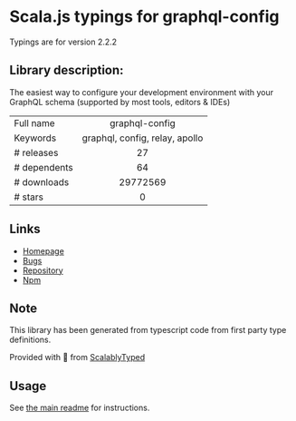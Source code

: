 
# Scala.js typings for graphql-config

Typings are for version 2.2.2

## Library description:
The easiest way to configure your development environment with your GraphQL schema (supported by most tools, editors & IDEs)

|                    |                 |
| ------------------ | :-------------: |
| Full name          | graphql-config |
| Keywords           | graphql, config, relay, apollo |
| # releases         | 27 |
| # dependents       | 64 |
| # downloads        | 29772569 |
| # stars            | 0 |

## Links
- [Homepage](https://graphql-config.com)
- [Bugs](https://github.com/kamilkisiela/graphql-config/issues)
- [Repository](https://github.com/kamilkisiela/graphql-config)
- [Npm](https://www.npmjs.com/package/graphql-config)
    


## Note
This library has been generated from typescript code from first party type definitions.

Provided with :purple_heart: from [ScalablyTyped](https://github.com/oyvindberg/ScalablyTyped)

## Usage
See [the main readme](../../readme.md) for instructions.


